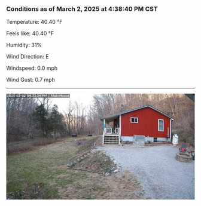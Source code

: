 ### Conditions as of March 2, 2025 at 4:38:40 PM CST 

Temperature: 40.40 &deg;F

Feels like: 40.40 &deg;F

Humidity: 31%

Wind Direction: E

Windspeed: 0.0 mph

Wind Gust: 0.7 mph

---

<img src="./images/latest.jpeg"/>

